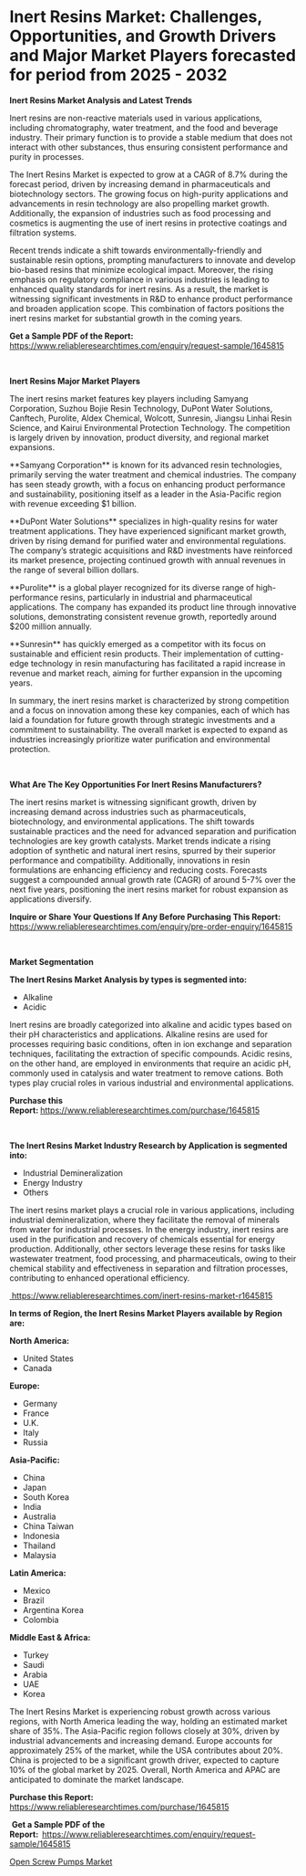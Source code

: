<p><h1>Inert Resins Market: Challenges, Opportunities, and Growth Drivers and Major Market Players forecasted for period from 2025 - 2032</h1></p><p><strong>Inert Resins Market Analysis and Latest Trends</strong></p>
<p><p>Inert resins are non-reactive materials used in various applications, including chromatography, water treatment, and the food and beverage industry. Their primary function is to provide a stable medium that does not interact with other substances, thus ensuring consistent performance and purity in processes. </p><p>The Inert Resins Market is expected to grow at a CAGR of 8.7% during the forecast period, driven by increasing demand in pharmaceuticals and biotechnology sectors. The growing focus on high-purity applications and advancements in resin technology are also propelling market growth. Additionally, the expansion of industries such as food processing and cosmetics is augmenting the use of inert resins in protective coatings and filtration systems.</p><p>Recent trends indicate a shift towards environmentally-friendly and sustainable resin options, prompting manufacturers to innovate and develop bio-based resins that minimize ecological impact. Moreover, the rising emphasis on regulatory compliance in various industries is leading to enhanced quality standards for inert resins. As a result, the market is witnessing significant investments in R&D to enhance product performance and broaden application scope. This combination of factors positions the inert resins market for substantial growth in the coming years.</p></p>
<p><strong>Get a Sample PDF of the Report:&nbsp;</strong> <a href="https://www.reliableresearchtimes.com/enquiry/request-sample/1645815?utm_campaign=2220&utm_medium=2&utm_source=Github&utm_content=ia&utm_term=29032025&utm_id=inert-resins">https://www.reliableresearchtimes.com/enquiry/request-sample/1645815</a></p>
<p>&nbsp;</p>
<p><strong>Inert Resins Major Market Players</strong></p>
<p><p>The inert resins market features key players including Samyang Corporation, Suzhou Bojie Resin Technology, DuPont Water Solutions, Canftech, Purolite, Aldex Chemical, Wolcott, Sunresin, Jiangsu Linhai Resin Science, and Kairui Environmental Protection Technology. The competition is largely driven by innovation, product diversity, and regional market expansions.</p><p>**Samyang Corporation** is known for its advanced resin technologies, primarily serving the water treatment and chemical industries. The company has seen steady growth, with a focus on enhancing product performance and sustainability, positioning itself as a leader in the Asia-Pacific region with revenue exceeding $1 billion.</p><p>**DuPont Water Solutions** specializes in high-quality resins for water treatment applications. They have experienced significant market growth, driven by rising demand for purified water and environmental regulations. The company’s strategic acquisitions and R&D investments have reinforced its market presence, projecting continued growth with annual revenues in the range of several billion dollars.</p><p>**Purolite** is a global player recognized for its diverse range of high-performance resins, particularly in industrial and pharmaceutical applications. The company has expanded its product line through innovative solutions, demonstrating consistent revenue growth, reportedly around $200 million annually.</p><p>**Sunresin** has quickly emerged as a competitor with its focus on sustainable and efficient resin products. Their implementation of cutting-edge technology in resin manufacturing has facilitated a rapid increase in revenue and market reach, aiming for further expansion in the upcoming years.</p><p>In summary, the inert resins market is characterized by strong competition and a focus on innovation among these key companies, each of which has laid a foundation for future growth through strategic investments and a commitment to sustainability. The overall market is expected to expand as industries increasingly prioritize water purification and environmental protection.</p></p>
<p>&nbsp;</p>
<p><strong>What Are The Key Opportunities For Inert Resins Manufacturers?</strong></p>
<p><p>The inert resins market is witnessing significant growth, driven by increasing demand across industries such as pharmaceuticals, biotechnology, and environmental applications. The shift towards sustainable practices and the need for advanced separation and purification technologies are key growth catalysts. Market trends indicate a rising adoption of synthetic and natural inert resins, spurred by their superior performance and compatibility. Additionally, innovations in resin formulations are enhancing efficiency and reducing costs. Forecasts suggest a compounded annual growth rate (CAGR) of around 5-7% over the next five years, positioning the inert resins market for robust expansion as applications diversify.</p></p>
<p><strong>Inquire or Share Your Questions If Any Before Purchasing This Report:</strong> <a href="https://www.reliableresearchtimes.com/enquiry/pre-order-enquiry/1645815?utm_campaign=2220&utm_medium=2&utm_source=Github&utm_content=ia&utm_term=29032025&utm_id=inert-resins">https://www.reliableresearchtimes.com/enquiry/pre-order-enquiry/1645815</a></p>
<p>&nbsp;</p>
<p><strong>Market Segmentation</strong></p>
<p><strong>The Inert Resins Market Analysis by types is segmented into:</strong></p>
<p><ul><li>Alkaline</li><li>Acidic</li></ul></p>
<p><p>Inert resins are broadly categorized into alkaline and acidic types based on their pH characteristics and applications. Alkaline resins are used for processes requiring basic conditions, often in ion exchange and separation techniques, facilitating the extraction of specific compounds. Acidic resins, on the other hand, are employed in environments that require an acidic pH, commonly used in catalysis and water treatment to remove cations. Both types play crucial roles in various industrial and environmental applications.</p></p>
<p><strong>Purchase this Report:&nbsp;</strong><a href="https://www.reliableresearchtimes.com/purchase/1645815?utm_campaign=2220&utm_medium=2&utm_source=Github&utm_content=ia&utm_term=29032025&utm_id=inert-resins">https://www.reliableresearchtimes.com/purchase/1645815</a></p>
<p>&nbsp;</p>
<p><strong>The Inert Resins Market Industry Research by Application is segmented into:</strong></p>
<p><ul><li>Industrial Demineralization</li><li>Energy Industry</li><li>Others</li></ul></p>
<p><p>The inert resins market plays a crucial role in various applications, including industrial demineralization, where they facilitate the removal of minerals from water for industrial processes. In the energy industry, inert resins are used in the purification and recovery of chemicals essential for energy production. Additionally, other sectors leverage these resins for tasks like wastewater treatment, food processing, and pharmaceuticals, owing to their chemical stability and effectiveness in separation and filtration processes, contributing to enhanced operational efficiency.</p></p>
<p><a href="https://www.reliableresearchtimes.com/inert-resins-market-r1645815?utm_campaign=2220&utm_medium=2&utm_source=Github&utm_content=ia&utm_term=29032025&utm_id=inert-resins">&nbsp;https://www.reliableresearchtimes.com/inert-resins-market-r1645815</a></p>
<p><strong>In terms of Region, the Inert Resins Market Players available by Region are:</strong></p>
<p>
    <p> <strong> North America: </strong>
        <ul>
            <li>United States</li>
            <li>Canada</li>
        </ul>
        </p> 
    <p> <strong> Europe: </strong>
        <ul>
            <li>Germany</li>
            <li>France</li>
            <li>U.K.</li>
            <li>Italy</li>
            <li>Russia</li>
        </ul>
        </p> 
    <p> <strong> Asia-Pacific: </strong>
        <ul>
            <li>China</li>
            <li>Japan</li>
            <li>South Korea</li>
            <li>India</li>
            <li>Australia</li>
            <li>China Taiwan</li>
            <li>Indonesia</li>
            <li>Thailand</li>
            <li>Malaysia</li>
        </ul>
        </p> 
    <p> <strong> Latin America: </strong>
        <ul>
            <li>Mexico</li>
            <li>Brazil</li>
            <li>Argentina Korea</li>
            <li>Colombia</li>
        </ul>
        </p> 
    <p> <strong> Middle East & Africa: </strong>
        <ul>
            <li>Turkey</li>
            <li>Saudi</li>
            <li>Arabia</li>
            <li>UAE</li>
            <li>Korea</li>
        </ul>
    </p>
    </p>
<p><p>The Inert Resins Market is experiencing robust growth across various regions, with North America leading the way, holding an estimated market share of 35%. The Asia-Pacific region follows closely at 30%, driven by industrial advancements and increasing demand. Europe accounts for approximately 25% of the market, while the USA contributes about 20%. China is projected to be a significant growth driver, expected to capture 10% of the global market by 2025. Overall, North America and APAC are anticipated to dominate the market landscape.</p></p>
<p><strong>Purchase this Report: </strong><a href="https://www.reliableresearchtimes.com/purchase/1645815?utm_campaign=2220&utm_medium=2&utm_source=Github&utm_content=ia&utm_term=29032025&utm_id=inert-resins">https://www.reliableresearchtimes.com/purchase/1645815</a></p>
<p>&nbsp;<strong>Get a Sample PDF of the Report:&nbsp;&nbsp;</strong><a href="https://www.reliableresearchtimes.com/enquiry/request-sample/1645815?utm_campaign=2220&utm_medium=2&utm_source=Github&utm_content=ia&utm_term=29032025&utm_id=inert-resins">https://www.reliableresearchtimes.com/enquiry/request-sample/1645815</a></p>
<p><strong></strong></p>
<p><p><a href="https://github.com/jerhoskinson197676/Market-Research-Report-List-1/blob/main/open-screw-pumps-market.md?utm_campaign=2220&utm_medium=2&utm_source=Github&utm_content=ia&utm_term=29032025&utm_id=inert-resins">Open Screw Pumps Market</a></p></p>